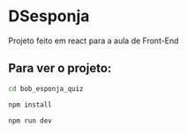 # DSesponja

Projeto feito em react para a aula de Front-End

## Para ver o projeto:


``` bash
cd bob_esponja_quiz

npm install

npm run dev
```